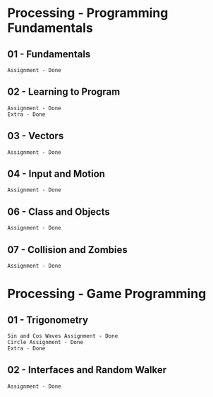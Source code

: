 # Processing - Programming Fundamentals

## 01 - Fundamentals

	Assignment - Done

## 02 - Learning to Program

	Assignment - Done
	Extra - Done

## 03 - Vectors
	Assignment - Done
	
## 04 - Input and Motion
	Assignment - Done

## 06 - Class and Objects
	Assignment - Done

## 07 - Collision and Zombies
	Assignment - Done

# Processing - Game Programming

## 01 - Trigonometry
	Sin and Cos Waves Assignment - Done
	Circle Assignment - Done
	Extra - Done

## 02 - Interfaces and Random Walker
	Assignment - Done
